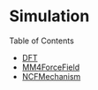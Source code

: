 # Simulation

Table of Contents
- [DFT](./DFT/README.md)
- [MM4ForceField](./MM4ForceField/README.md)
- [NCFMechanism](./NCFMechanism/README.md)
